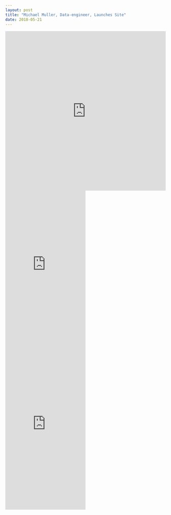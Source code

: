 ```yaml
---
layout: post
title: "Michael Muller, Data-engineer, Launches Site"
date: 2018-05-21
---
```


<iframe src="https://parastyle.shinyapps.io/national_vs_state/"
        height="500" width="100%"
        scrolling="no" seamless="seamless"
        frameBorder="0"
        align="center"></iframe>
<iframe src="https://data-viz-dash-app-pres.herokuapp.com/"
        height="500" width="50%"
        scrolling="no" seamless="seamless"
        frameBorder="0"
        align="center"></iframe>
<iframe src="https://line-graph-app.herokuapp.com/"
        height="500" width="50%"
        scrolling="no" seamless="seamless"
        frameBorder="0"
        align="center"></iframe>

